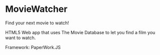 # MovieWatcher
Find your next movie to watch!

HTML5 Web app that uses The Movie Database to let you find a film you want to watch.

Framework:
PaperWork.JS
